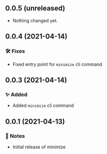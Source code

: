 0.0.5 (unreleased)
------------------

- Nothing changed yet.


0.0.4 (2021-04-14)
------------------

### :hammer_and_wrench: Fixes

- Fixed entry point for `minimize` cli command


0.0.3 (2021-04-14)
------------------

### :sparkles: Added

- Added `minimize` cli command


0.0.1 (2021-04-13)
------------------

### :notebook: Notes

- Initial release of minimize
